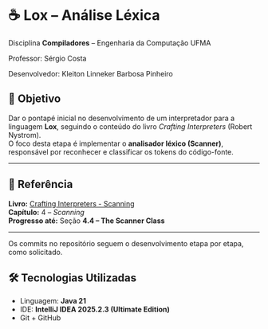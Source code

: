 # ☕ Lox – Análise Léxica


Disciplina **Compiladores** – Engenharia da Computação UFMA 

Professor: Sérgio Costa 

Desenvolvedor: Kleiton Linneker Barbosa Pinheiro 


## 🎯 Objetivo
Dar o pontapé inicial no desenvolvimento de um interpretador para a linguagem **Lox**, seguindo o conteúdo do livro *Crafting Interpreters* (Robert Nystrom).  
O foco desta etapa é implementar o **analisador léxico (Scanner)**, responsável por reconhecer e classificar os tokens do código-fonte.

---

## 📘 Referência
**Livro:** [Crafting Interpreters - Scanning](https://craftinginterpreters.com/scanning.html)  
**Capítulo:** 4 – *Scanning*  
**Progresso até:** Seção **4.4 – The Scanner Class**

---

Os commits no repositório seguem o desenvolvimento etapa por etapa, como solicitado.

## 🛠️ Tecnologias Utilizadas

- Linguagem: **Java 21**
- IDE: **IntelliJ IDEA 2025.2.3 (Ultimate Edition)**
- Git + GitHub


